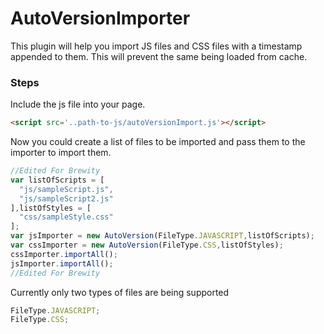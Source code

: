 # AutoVersionImporter
This plugin will help you import JS files and CSS files with a timestamp appended to them. This will prevent the same being loaded from cache.

### Steps

Include the js file into your page.

```html
<script src='..path-to-js/autoVersionImport.js'></script>
```

Now you could create a list of files to be imported and pass them to the importer to import them.

```javascript
//Edited For Brewity
var listOfScripts = [
  "js/sampleScript.js",
  "js/sampleScript2.js"
],listOfStyles = [
  "css/sampleStyle.css"
];
var jsImporter = new AutoVersion(FileType.JAVASCRIPT,listOfScripts);
var cssImporter = new AutoVersion(FileType.CSS,listOfStyles);
cssImporter.importAll();
jsImporter.importAll();
//Edited For Brewity
```

Currently only two types of files are being supported

```javascript
FileType.JAVASCRIPT;
FileType.CSS;
```
